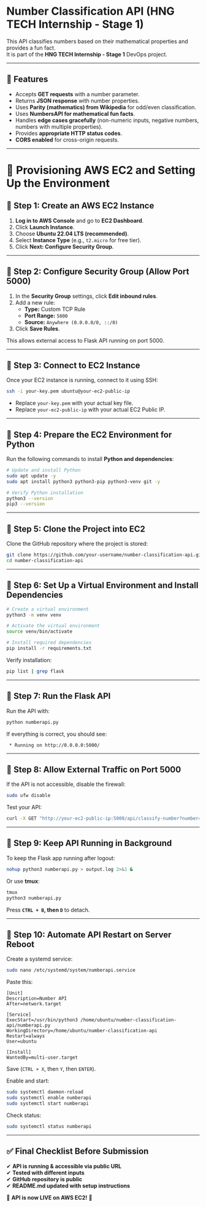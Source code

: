# Number Classification API (HNG TECH Internship - Stage 1)

This API classifies numbers based on their mathematical properties and provides a fun fact.  
It is part of the **HNG TECH Internship - Stage 1** DevOps project.

---

## 🚀 Features
- Accepts **GET requests** with a number parameter.
- Returns **JSON response** with number properties.
- Uses **Parity (mathematics) from Wikipedia** for odd/even classification.
- Uses **NumbersAPI for mathematical fun facts**.
- Handles **edge cases gracefully** (non-numeric inputs, negative numbers, numbers with multiple properties).
- Provides **appropriate HTTP status codes**.
- **CORS enabled** for cross-origin requests.

---

# **🔧 Provisioning AWS EC2 and Setting Up the Environment**

## **📌 Step 1: Create an AWS EC2 Instance**

1. **Log in to AWS Console** and go to **EC2 Dashboard**.
2. Click **Launch Instance**.
3. Choose **Ubuntu 22.04 LTS (recommended)**.
4. Select **Instance Type** (e.g., `t2.micro` for free tier).
5. Click **Next: Configure Security Group**.

---

## **📌 Step 2: Configure Security Group (Allow Port 5000)**
1. In the **Security Group** settings, click **Edit inbound rules**.
2. Add a new rule:
   - **Type:** Custom TCP Rule
   - **Port Range:** `5000`
   - **Source:** `Anywhere (0.0.0.0/0, ::/0)`
3. Click **Save Rules**.

This allows external access to Flask API running on port 5000.

---

## **📌 Step 3: Connect to EC2 Instance**
Once your EC2 instance is running, connect to it using SSH:

```bash
ssh -i your-key.pem ubuntu@your-ec2-public-ip
```

- Replace `your-key.pem` with your actual key file.
- Replace `your-ec2-public-ip` with your actual EC2 Public IP.

---

## **📌 Step 4: Prepare the EC2 Environment for Python**

Run the following commands to install **Python and dependencies**:

```bash
# Update and install Python
sudo apt update -y
sudo apt install python3 python3-pip python3-venv git -y

# Verify Python installation
python3 --version
pip3 --version
```

---

## **📌 Step 5: Clone the Project into EC2**

Clone the GitHub repository where the project is stored:

```bash
git clone https://github.com/your-username/number-classification-api.git
cd number-classification-api
```

---

## **📌 Step 6: Set Up a Virtual Environment and Install Dependencies**

```bash
# Create a virtual environment
python3 -m venv venv

# Activate the virtual environment
source venv/bin/activate

# Install required dependencies
pip install -r requirements.txt
```

Verify installation:

```bash
pip list | grep flask
```

---

## **📌 Step 7: Run the Flask API**

Run the API with:

```bash
python numberapi.py
```

If everything is correct, you should see:

```
 * Running on http://0.0.0.0:5000/
```

---

## **📌 Step 8: Allow External Traffic on Port 5000**

If the API is not accessible, disable the firewall:

```bash
sudo ufw disable
```

Test your API:

```bash
curl -X GET "http://your-ec2-public-ip:5000/api/classify-number?number=371"
```

---

## **📌 Step 9: Keep API Running in Background**

To keep the Flask app running after logout:

```bash
nohup python3 numberapi.py > output.log 2>&1 &
```

Or use **tmux**:

```bash
tmux
python3 numberapi.py
```

Press **`CTRL + B`, then `D`** to detach.

---

## **📌 Step 10: Automate API Restart on Server Reboot**

Create a systemd service:

```bash
sudo nano /etc/systemd/system/numberapi.service
```

Paste this:

```
[Unit]
Description=Number API
After=network.target

[Service]
ExecStart=/usr/bin/python3 /home/ubuntu/number-classification-api/numberapi.py
WorkingDirectory=/home/ubuntu/number-classification-api
Restart=always
User=ubuntu

[Install]
WantedBy=multi-user.target
```

Save (`CTRL + X`, then `Y`, then `ENTER`).

Enable and start:

```bash
sudo systemctl daemon-reload
sudo systemctl enable numberapi
sudo systemctl start numberapi
```

Check status:

```bash
sudo systemctl status numberapi
```

---

## **✅ Final Checklist Before Submission**
✔ **API is running & accessible via public URL**  
✔ **Tested with different inputs**  
✔ **GitHub repository is public**  
✔ **README.md updated with setup instructions**  
  

🚀 **API is now LIVE on AWS EC2!** 🎯 